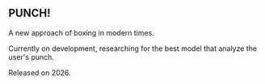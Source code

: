 ## PUNCH!

A new approach of boxing in modern times.

Currently on development, researching for the best model that analyze the user's punch.

Released on 2026.
